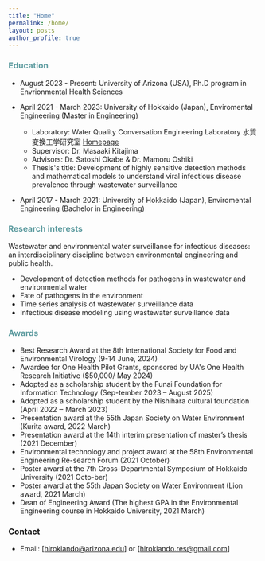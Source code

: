```yaml
---
title: "Home"
permalink: /home/
layout: posts
author_profile: true
---
```


### <span style="color:#5E9CA0;">Education</span>

- August 2023 - Present: University of Arizona (USA), Ph.D program in Envrionmental Health Sciences
  
- April 2021 - March 2023: University of Hokkaido (Japan), Enviromental Engineering (Master in Engineering)  
  
  - Laboratory: Water Quality Conversation Engineering Laboratory 水質変換工学研究室 [Homepage](https://www-eng-hokudai-ac-jp.translate.goog/labo/water/?_x_tr_sl=ja&_x_tr_tl=en&_x_tr_hl=ja)  
  - Supervisor: Dr. Masaaki Kitajima  
  - Advisors: Dr. Satoshi Okabe & Dr. Mamoru Oshiki
  - Thesis's title: Development of highly sensitive detection methods and mathematical models to understand viral infectious disease prevalence through wastewater surveillance

- April 2017 - March 2021: University of Hokkaido (Japan), Enviromental Engineering (Bachelor in Engineering)

### <span style="color:#5E9CA0;">Research interests</span> 
Wastewater and environmental water surveillance for infectious diseases: an interdisciplinary discipline between environmental engineering and public health.
- Development of detection methods for pathogens in wastewater and environmental water
- Fate of pathogens in the environment
- Time series analysis of wastewater surveillance data
- Infectious disease modeling using wastewater surveillance data

### <span style="color:#5E9CA0;">Awards</span> 
- Best Research Award at the 8th International Society for Food and Environmental Virology (9-14 June, 2024)  
- Awardee for One Health Pilot Grants, sponsored by UA's One Health Research Initiative ($50,000/ May 2024)  
- Adopted as a scholarship student by the Funai Foundation for Information Technology (Sep-tember 2023 – August 2025)  
- Adopted as a scholarship student by the Nishihara cultural foundation (April 2022 ‒ March 2023)  
- Presentation award at the 55th Japan Society on Water Environment (Kurita award, 2022 March)  
- Presentation award at the 14th interim presentation of master’s thesis (2021 December)  
- Environmental technology and project award at the 58th Environmental Engineering Re-search Forum (2021 October)  
- Poster award at the 7th Cross-Departmental Symposium of Hokkaido University (2021 Octo-ber)  
- Poster award at the 55th Japan Society on Water Environment (Lion award, 2021 March)  
- Dean of Engineering Award (The highest GPA in the Environmental Engineering course in Hokkaido University, 2021 March)  



### Contact
- Email: [hirokiando@arizona.edu] or [hirokiando.res@gmail.com]

